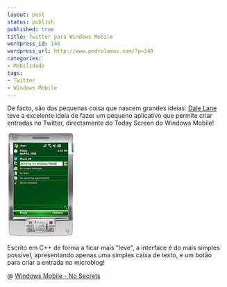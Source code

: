 ```yaml
---
layout: post
status: publish
published: true
title: Twitter para Windows Mobile
wordpress_id: 148
wordpress_url: http://www.pedrolamas.com/?p=148
categories:
- Mobilidade
tags:
- Twitter
- Windows Mobile
---
```

De facto, são das pequenas coisa que nascem grandes ideias: [Dale Lane](http://dalelane.co.uk/blog/?p=244) teve a excelente ideia de fazer um pequeno aplicativo que permite criar entradas no Twitter, directamente do Today Screen do Windows Mobile!

![Twitter for Windows Mobile](wp-content/uploads/2008/05/twitter_for_windows_mobile.jpg "twitter_for_windows_mobile")

Escrito em C++ de forma a ficar mais "leve", a interface é do mais simples possível, apresentando apenas uma simples caixa de texto, e um botão para criar a entrada no microblog!

@ [Windows Mobile - No Secrets](http://msmvps.com/blogs/nunoluz/archive/2008/05/01/twit-today-twitter-plugin.aspx)
